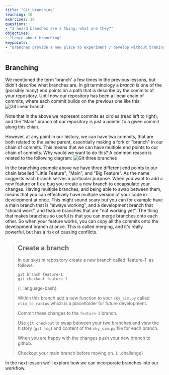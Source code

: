 ```yaml
---
title: "Git branching"
teaching: 10
exercises: 10
questions:
- "I heard branches are a thing, what are they?"
objectives:
- "Learn about branching"
keypoints:
- "Branches provide a new place to experiment / develop without braking your main branch"
---
```


## Branching
We mentioned the term 'branch' a few times in the previous lessons, but didn't describe what branches are.
In git terminology a *branch* is one of the (possibly many) end points on a path that is describe by the commits of your repository.
Until now our repository has been a linear chain of commits, where each commit builds on the previous one like this:
![Git linear branch](https://wac-cdn.atlassian.com/dam/jcr:547aa16b-4bdd-45bc-9fbc-18e795dd9df1/02%20Creating%20branches.svg?cdnVersion=1156)

Note that in the above we represent commits as circles (read left to right), and the "Main" branch of our repository is just a pointer to a given commit along this chian.


However, at any point in our history, we can have two commits, that are both related to the same parent, essentially making a fork or "branch" in our chain of commits.
This means that we can have multiple end points to our chain of commits.
Why would we want to do this?
A common reason is related to the following diagram:
![Git three branches](https://wac-cdn.atlassian.com/dam/jcr:a905ddfd-973a-452a-a4ae-f1dd65430027/01%20Git%20branch.svg?cdnVersion=1156v)

In the branching example above we have three different end points to our chain labelled "Little Feature", "Main", and "Big Feature".
As the name suggests each branch serves a particular purpose.
When you want to add a new feature or fix a bug you create a new branch to encapsulate your changes.
Having multiple branches, and being able to swap between them, means that you can effectively have multiple version of your code in development at once.
This might sound scary but you can for example have a main branch that is "always working", and a development branch that "should work", and feature branches that are "not working yet".
The thing that makes branches so useful is that you can merge branches onto each other.
So when your feature works, you can copy all the commits onto the development branch at once.
This is called merging, and it's really powerful, but has a risk of causing conflicts.

> ## Create a branch
> In our skysim repository create a new branch called 'feature-1' as follows:
> ~~~
> git branch feature-1
> git checkout feature-1
> ~~~
> {: .language-bash}
> 
> Within this branch add a new function to your `sky_sim.py` called `clip_to_radius` which is a placeholder for future development.
>
> Commit these changes to the `feature-1` branch.
>
> Use `git checkout` to swap between your two branches and view the history (`git log`) and content of the `sky_sim.py` file for each branch.
>
> When you are happy with the changes push your new branch to github.
>
> Checkout your main branch before moving on.
{: .challenge}

In the next lesson we'll explore how we can incorporate branches into our workflow.